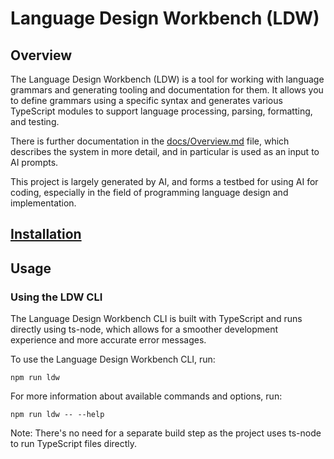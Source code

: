 # Language Design Workbench (LDW)

## Overview

The Language Design Workbench (LDW) is a tool for working with language
grammars and generating tooling and documentation for them. It allows you to
define grammars using a specific syntax and generates various TypeScript modules
to support language processing, parsing, formatting, and testing.

There is further documentation in the [docs/Overview.md](docs/Overview.md) file,
which describes the system in more detail, and in particular is used as an input
to AI prompts.

This project is largely generated by AI, and forms a testbed for using AI for
coding, especially in the field of programming language design and
implementation.

## [ Installation ](./Installation.md)

## Usage

### Using the LDW CLI

The Language Design Workbench CLI is built with TypeScript and runs directly
using ts-node, which allows for a smoother development experience and more
accurate error messages.

To use the Language Design Workbench CLI, run:

```
npm run ldw
```

For more information about available commands and options, run:

```
npm run ldw -- --help
```

Note: There's no need for a separate build step as the project uses ts-node to
run TypeScript files directly.

